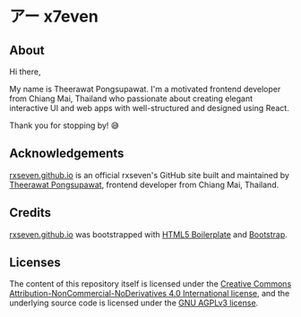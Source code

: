 # アー x7even

## About

Hi there,

My name is Theerawat Pongsupawat. I'm a motivated frontend developer from Chiang Mai, Thailand who passionate about creating elegant interactive UI and web apps with well-structured and designed using React.

Thank you for stopping by! 😅

## Acknowledgements

[rxseven.github.io](https://rxseven.github.io) is an official rxseven's GitHub site built and maintained by [Theerawat Pongsupawat](https://www.linkedin.com/in/pongsupawat/), frontend developer from Chiang Mai, Thailand.

## Credits

[rxseven.github.io](https://rxseven.github.io) was bootstrapped with [HTML5 Boilerplate](https://html5boilerplate.com) and [Bootstrap](https://getbootstrap.com).

## Licenses

The content of this repository itself is licensed under the [Creative Commons Attribution-NonCommercial-NoDerivatives 4.0 International license](http://creativecommons.org/licenses/by-nc-nd/4.0/), and the underlying source code is licensed under the [GNU AGPLv3 license](https://www.gnu.org/licenses/agpl-3.0).
